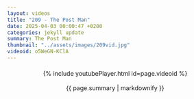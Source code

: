 ```yaml
---
layout: videos
title: "209 - The Post Man"
date: 2025-04-03 00:00:47 +0200
categories: jekyll update
summary: The Post Man
thumbnail: "../assets/images/209vid.jpg"
videoid: o5WeGN-KClA
---
```


<div style="text-align: center; margin-top: 20px;">
  {% include youtubePlayer.html id=page.videoid %}
  <p style="margin-top: 15px; font-size: 1.2em; color: #333;">
    <p>{{ page.summary | markdownify }}</p>
  </p>
</div>

